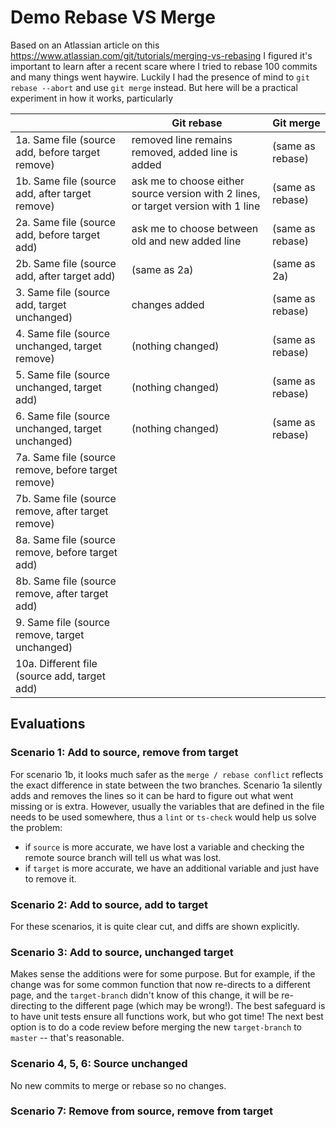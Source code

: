 # Demo Rebase VS Merge
Based on an Atlassian article on this https://www.atlassian.com/git/tutorials/merging-vs-rebasing I figured it's important to learn after a recent scare where I tried to rebase 100 commits and many things went haywire. Luckily I had the presence of mind to `git rebase --abort` and use `git merge` instead. But here will be a practical experiment in how it works, particularly

|                                                   |   Git rebase  |   Git merge  |
|---------------------------------------------------|---------------|--------------|
|   1a. Same file (source add, before target remove)| removed line remains removed, added line is added | (same as rebase) |
|   1b. Same file (source add, after target remove) | ask me to choose either source version with 2 lines, or target version with 1 line | (same as rebase) |
|   2a. Same file (source add, before target add)   | ask me to choose between old and new added line | (same as rebase) |
|   2b. Same file (source add, after target add)    | (same as 2a) | (same as 2a) |
|   3. Same file (source add, target unchanged)    | changes added | (same as rebase) |
|   4. Same file (source unchanged, target remove) | (nothing changed) | (same as rebase) |
|   5. Same file (source unchanged, target add)    | (nothing changed) | (same as rebase) |
|   6. Same file (source unchanged, target unchanged)| (nothing changed) | (same as rebase) |
|   7a. Same file (source remove, before target remove)      |               |              |
|   7b. Same file (source remove, after target remove)      |               |              |
|   8a. Same file (source remove, before target add)         |               |              |
|   8b. Same file (source remove, after target add)         |               |              |
|   9. Same file (source remove, target unchanged)   |               |              |
|   10a. Different file (source add, target add)      |               |              |

## Evaluations
### Scenario 1: Add to source, remove from target
For scenario 1b, it looks much safer as the `merge / rebase conflict` reflects the exact difference in state between the two branches. Scenario 1a silently adds and removes the lines so it can be hard to figure out what went missing or is extra. However, usually the variables that are defined in the file needs to be used somewhere, thus a `lint` or `ts-check` would help us solve the problem:
- if `source` is more accurate, we have lost a variable and checking the remote source branch will tell us what was lost.
- if `target` is more accurate, we have an additional variable and just have to remove it.


### Scenario 2: Add to source, add to target
For these scenarios, it is quite clear cut, and diffs are shown explicitly.

### Scenario 3: Add to source, unchanged target
Makes sense the additions were for some purpose. But for example, if the change was for some common function that now re-directs to a different page, and the `target-branch` didn't know of this change, it will be re-directing to the different page (which may be wrong!). The best safeguard is to have unit tests ensure all functions work, but who got time! The next best option is to do a code review before merging the new `target-branch` to `master` -- that's reasonable.

### Scenario 4, 5, 6: Source unchanged
No new commits to merge or rebase so no changes.

### Scenario 7: Remove from source, remove from target
